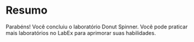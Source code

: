 # Resumo

Parabéns! Você concluiu o laboratório Donut Spinner. Você pode praticar mais laboratórios no LabEx para aprimorar suas habilidades.
